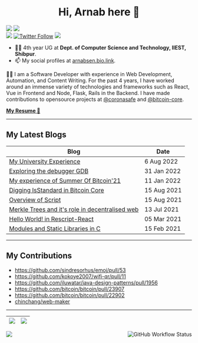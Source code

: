 
<h1 align="center">Hi, Arnab here 👋</h1>

<p align="center" style="display: inline">
<img src="https://img.shields.io/github/followers/arnabsen1729?style=for-the-badge">
<img src="https://img.shields.io/github/stars/arnabsen1729?style=for-the-badge">
<br>
<a href="https://www.linkedin.com/in/arnab-sen-b6950a194/"><img src="https://img.shields.io/badge/-Arnab-blue?style=for-the-badge&logo=Linkedin&logoColor=white&link=https://www.linkedin.com/in/arnab-sen-b6950a194/)](https://www.linkedin.com/in/arnab-sen-b6950a194/"></a>
<a href="https://twitter.com/ArnabSen1729"><img alt="Twitter Follow" src="https://img.shields.io/twitter/follow/ArnabSen1729?color=blue&label=%40ArnabSen1729&logo=twitter&style=for-the-badge"></a>
<a href="https://arnabsen.bio.link/"><img src="https://img.shields.io/badge/SOCIAL-arnabsen.bio.link-lightgrey/?style=for-the-badge&color=fedcba"></a>
</p>


- 👨‍🎓 4th year UG at **Dept. of Computer Science and Technology, IIEST, Shibpur**.
- 📫 My social profiles at [arnabsen.bio.link](https://arnabsen.bio.link/).

👨‍💻 I am a Software Developer with experience in Web Development, Automation, and Content Writing. For the past 4 years, I have worked around an immense variety of technologies and frameworks such as React, Vue in Frontend and Node, Flask, Rails in the Backend. I have made contributions to opensource projects at [@coronasafe](https://github.com/coronasafe) and [@bitcoin-core](https://github.com/bitcoin).

<a href="https://drive.google.com/file/d/1ecEKDFfiyjKBDIABHhp2afkw7y3K2oKU/view?usp=sharing "><b>My Resume 🔗</b></a>

<hr>

## My Latest Blogs

| Blog | Date |
| --- | --- |
| [My University Experience](https://arnabsen.hashnode.dev/my-university-experience) | 6 Aug 2022 |
| [Exploring the debugger GDB](https://arnabsen.hashnode.dev/exploring-the-debugger-gdb) | 31 Jan 2022 |
| [My experience of Summer Of Bitcoin'21](https://arnabsen.hashnode.dev/my-experience-of-summer-of-bitcoin21) | 11 Jan 2022 |
| [Digging IsStandard in Bitcoin Core](https://arnabsen.netlify.app/posts/digging-isstandard/) | 15 Aug 2021 |
| [Overview of Script](https://arnabsen.netlify.app/posts/overview-of-script/) | 15 Aug 2021 |
| [Merkle Trees and it's role in decentralised web](https://arnabsen.netlify.app/posts/merkle_trees/) | 13 Jul 2021 |
| [Hello World! in Rescript-React](https://arnabsen.netlify.app/posts/rescript-react-hello-world/) | 05 Mar 2021 |
| [Modules and Static Libraries in C](https://arnabsen.netlify.app/posts/modules_libraries_c/) | 15 Feb 2021 |

<hr>

## My Contributions

- <https://github.com/sindresorhus/emoj/pull/53>
- <https://github.com/kokoye2007/wifi-qr/pull/11>
- <https://github.com/iluwatar/java-design-patterns/pull/1956>
- <https://github.com/bitcoin/bitcoin/pull/23907>
- <https://github.com/bitcoin/bitcoin/pull/22902>
- [chinchang/web-maker](https://github.com/chinchang/web-maker/pulls?q=is%3Apr+author%3Aarnabsen1729+)

<hr>

|<img src="https://github-readme-stats.vercel.app/api?username=arnabsen1729&show_icons=true&theme=radical&text_color=fff&title_color=F58B02&icon_color=F58B02"/>|<img src="https://github-readme-streak-stats.herokuapp.com/?user=arnabsen1729&theme=dark&hide_border=true"/>|
|---|---|
<img src="https://activity-graph.herokuapp.com/graph?username=arnabsen1729&theme=github" />

<img alt="GitHub Workflow Status" src="https://img.shields.io/github/workflow/status/arnabsen1729/arnabsen1729/Build%20README?style=for-the-badge" align="right">
